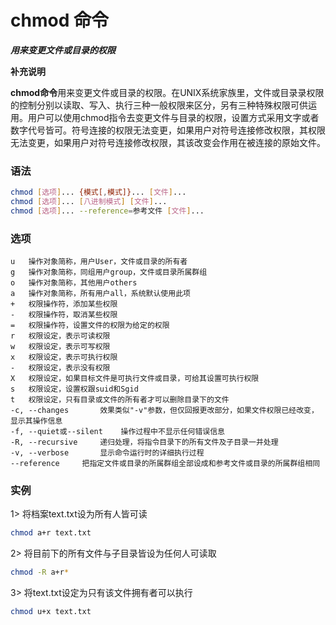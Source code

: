 # chmod 命令
***用来变更文件或目录的权限***

**补充说明**

**chmod命令**用来变更文件或目录的权限。在UNIX系统家族里，文件或目录录权限的控制分别以读取、写入、执行三种一般权限来区分，另有三种特殊权限可供运用。用户可以使用chmod指令去变更文件与目录的权限，设置方式采用文字或者数字代号皆可。符号连接的权限无法变更，如果用户对符号连接修改权限，其权限无法变更，如果用户对符号连接修改权限，其该改变会作用在被连接的原始文件。

### 语法
```bash
chmod [选项]... {模式[,模式]}... [文件]...
chmod [选项]... [八进制模式] [文件]...
chmod [选项]... --reference=参考文件 [文件]...
```

### 选项
```
u	操作对象简称，用户User，文件或目录的所有者
g	操作对象简称，同组用户group，文件或目录所属群组
o	操作对象简称，其他用户others
a	操作对象简称，所有用户all，系统默认使用此项
+	权限操作符，添加某些权限
-	权限操作符，取消某些权限
=	权限操作符，设置文件的权限为给定的权限
r	权限设定，表示可读权限
w	权限设定，表示可写权限
x	权限设定，表示可执行权限
-	权限设定，表示没有权限
X	权限设定，如果目标文件是可执行文件或目录，可给其设置可执行权限
s	权限设定，设置权跟suid和Sgid
t	权限设定，只有目录或文件的所有者才可以删除目录下的文件
-c, --changes		效果类似"-v"参数，但仅回报更改部分，如果文件权限已经改变，显示其操作信息
-f, --quiet或--silent	操作过程中不显示任何错误信息
-R, --recursive		递归处理，将指令目录下的所有文件及子目录一并处理
-v, --verbose		显示命令运行时的详细执行过程
--reference		把指定文件或目录的所属群组全部设成和参考文件或目录的所属群组相同
```

### 实例
1> 将档案text.txt设为所有人皆可读
```bash
chmod a+r text.txt
```

2>  将目前下的所有文件与子目录皆设为任何人可读取
```bash
chmod -R a+r*
```

3> 将text.txt设定为只有该文件拥有者可以执行
```bash
chmod u+x text.txt
```
